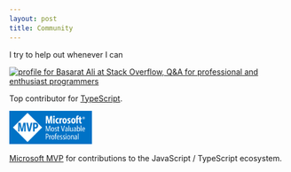 ```yaml
---
layout: post
title: Community
---
```

I try to help out whenever I can

<a href="https://stackoverflow.com/tags/typescript/topusers">
<img src="https://stackoverflow.com/users/flair/390330.png" width="208" height="58" alt="profile for Basarat Ali at Stack Overflow, Q&A for professional and enthusiast programmers" title="profile for Basarat Ali at Stack Overflow, Q&A for professional and enthusiast programmers" />
</a>

Top contributor for [TypeScript](https://stackoverflow.com/tags/typescript/topusers).

<a href="https://mvp.microsoft.com/en-us/PublicProfile/5002417"><img height="60px" src="/img/mvp.png"/></a>

[Microsoft MVP](https://mvp.microsoft.com/en-us/PublicProfile/5002417) for contributions to the JavaScript / TypeScript ecosystem.
